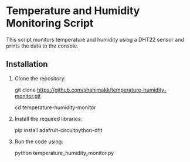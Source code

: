 # Temperature and Humidity Monitoring Script

This script monitors temperature and humidity using a DHT22 sensor and prints the data to the console.

## Installation

1. Clone the repository:

   git clone https://github.com/shahimakk/temperature-humidity-monitor.git
   
   cd temperature-humidity-monitor
   
3. Install the required libraries:
   
   pip install adafruit-circuitpython-dht

5. Run the code using:
   
   python temperature_humidity_monitor.py

